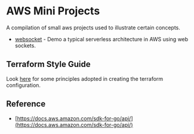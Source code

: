 # AWS Mini Projects

A compilation of small aws projects used to illustrate certain concepts.

- [websocket](./websocket/README.md) - Demo a typical serverless architecture in AWS using web sockets.

## Terraform Style Guide

Look [here](https://medium.com/@caboadu/terraform-a-style-guide-9b1c0b1f9982) for some principles adopted in creating the terraform configuration.

## Reference

- [https://docs.aws.amazon.com/sdk-for-go/api/](https://docs.aws.amazon.com/sdk-for-go/api/)
